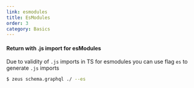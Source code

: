 ```yaml
---
link: esmodules
title: EsModules
order: 3
category: Basics
---
```


#### Return with .js import for esModules

Due to validity of `.js` imports in TS for esmodules you can use flag `es` to generate `.js` imports

```sh
$ zeus schema.graphql ./ --es
```
